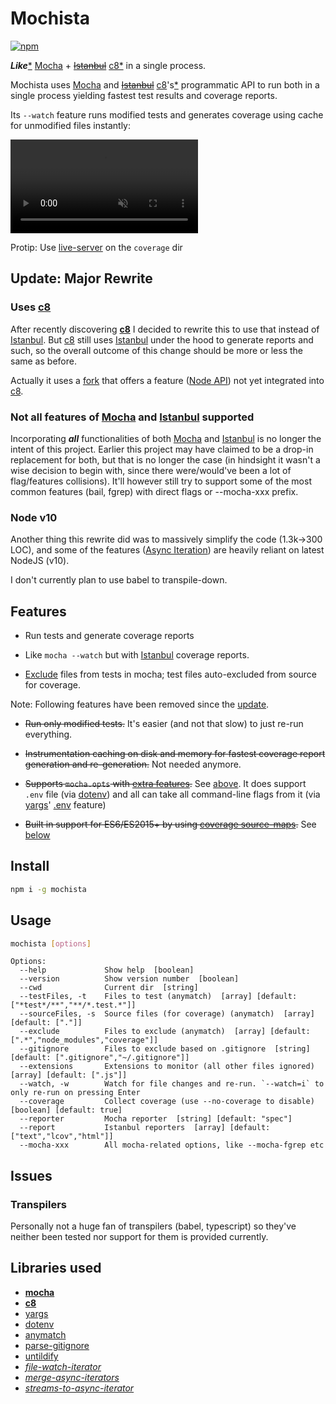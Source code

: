 
# Mochista
[![npm](https://img.shields.io/npm/v/mochista.svg)](https://www.npmjs.com/package/mochista)

***Like***[\*](#not-all) [Mocha] + ~~[Istanbul]~~ [c8*](#uses-c8) in a single process.

Mochista uses [Mocha] and ~~[Istanbul]~~ [c8]'s[*][c8-fork] programmatic API to run both in a single process yielding fastest test results and coverage reports.

[c8-fork]: #c8-fork

Its `--watch` feature runs modified tests and generates coverage using cache for unmodified files instantly:

<a href="https://gfycat.com/IdleSoreHammerheadshark">
<video muted autoplay loop>
<source src="https://giant.gfycat.com/IdleSoreHammerheadshark.mp4"/>
<img src="https://thumbs.gfycat.com/IdleSoreHammerheadshark-size_restricted.gif">
</video>
</a>

<!-- [![][scr_gif]][scr_ext] -->

[scr_mp4]: https://giant.gfycat.com/IdleSoreHammerheadshark.mp4
[scr_gif]: https://thumbs.gfycat.com/IdleSoreHammerheadshark-size_restricted.gif
[scr_ext]: https://gfycat.com/IdleSoreHammerheadshark

Protip: Use [live-server] on the `coverage` dir

[live-server]: https://github.com/tapio/live-server

## Update: Major Rewrite

### Uses [c8]

After recently discovering **[c8]** I decided to rewrite this to use that  instead of [Istanbul]. But [c8] still uses [Istanbul] under the hood to generate reports and such, so the overall outcome of this change should be more or less the same as before.

[c8]: https://github.com/bcoe/c8

<a id="c8-fork"></a> Actually it uses a [fork][laggingreflex/c8] that offers a feature ([Node API][c8/pull/19]) not yet integrated into [c8].

[laggingreflex/c8]: https://github.com/laggingreflex/c8
[c8/pull/19]: https://github.com/bcoe/c8/pull/19

### <a id="not-all"></a> Not all features of [Mocha] and [Istanbul] supported

Incorporating ***all*** functionalities of both [Mocha] and [Istanbul] is no longer the intent of this project. Earlier this project may have claimed to be a drop-in replacement for both, but that is no longer the case (in hindsight it wasn't a wise decision to begin with, since there were/would've been a lot of flag/features collisions). It'll however still try to support some of the most common features (bail, fgrep) with direct flags or --mocha-xxx prefix.

### Node v10

Another thing this rewrite did was to massively simplify the code (1.3k->300 LOC), and some of the features ([Async Iteration]) are heavily reliant on latest NodeJS (v10).

I don't currently plan to use babel to transpile-down.

[Async Iteration]: https://github.com/tc39/proposal-async-iteration


## Features

* Run tests and generate coverage reports

* Like `mocha --watch` but with [Istanbul] coverage reports.

* [Exclude](#excludes) files from tests in mocha; test files auto-excluded from source for coverage.

Note: Following features have been removed since the [update](#update-major-rewrite).

* ~~Run only modified tests.~~
It's easier (and not that slow) to just re-run everything.

* ~~Instrumentation caching on disk and memory for fastest coverage report generation and re-generation.~~
Not needed anymore.

* ~~Supports `mocha.opts` with [extra features](#multiline-mochaopts).~~
See [above](#not-all). It does support `.env` file (via [dotenv]) and all can take all command-line flags from it (via [yargs]' [.env][yargs-env] feature)

[yargs-env]: https://github.com/yargs/yargs/blob/master/docs/api.md#envprefix

* ~~Built in support for ES6/ES2015+ by using [coverage source-maps][istanbul-lib-source-maps].~~
See [below](#transpilers)

## Install
```sh
npm i -g mochista
```
## Usage
```sh
mochista [options]
```
```
Options:
  --help             Show help  [boolean]
  --version          Show version number  [boolean]
  --cwd              Current dir  [string]
  --testFiles, -t    Files to test (anymatch)  [array] [default: ["*test*/**","**/*.test.*"]]
  --sourceFiles, -s  Source files (for coverage) (anymatch)  [array] [default: ["."]]
  --exclude          Files to exclude (anymatch)  [array] [default: [".*","node_modules","coverage"]]
  --gitignore        Files to exclude based on .gitignore  [string] [default: [".gitignore","~/.gitignore"]]
  --extensions       Extensions to monitor (all other files ignored)  [array] [default: [".js"]]
  --watch, -w        Watch for file changes and re-run. `--watch=i` to only re-run on pressing Enter
  --coverage         Collect coverage (use --no-coverage to disable)  [boolean] [default: true]
  --reporter         Mocha reporter  [string] [default: "spec"]
  --report           Istanbul reporters  [array] [default: ["text","lcov","html"]]
  --mocha-xxx        All mocha-related options, like --mocha-fgrep etc
```

## Issues

### Transpilers

Personally not a huge fan of transpilers (babel, typescript) so they've neither been tested nor support for them is provided currently.

[scr]: misc/scr.gif

[mocha]: http://mochajs.org
[istanbul]: https://istanbul.js.org
[nyc]: https://github.com/istanbuljs/nyc
[babel-istanbul]: https://github.com/jmcriffey/babel-istanbul
[istanbul-lib-source-maps]: https://github.com/istanbuljs/istanbul-lib-source-maps
[chokidar]: https://github.com/paulmillr/chokidar
[chokidar#561]: https://github.com/paulmillr/chokidar/issues/561
[chokidar#449]: https://github.com/paulmillr/chokidar/issues/449
[watch]: https://github.com/mochajs/mocha/search?q=watch&type=issues
[exclude files]: https://github.com/mochajs/mocha/search?q=exclude+files&type=issues

[mocha-istanbul]: https://github.com/arikon/mocha-istanbul
[mocha-lcov-reporter]: https://github.com/StevenLooman/mocha-lcov-reporter

[babel-plugin-istanbul]: https://github.com/istanbuljs/babel-plugin-istanbul

[pita]: http://www.urbandictionary.com/define.php?term=pita


## Libraries used

* **[mocha]**
* **[c8]**
* [yargs]
* [dotenv]
* [anymatch]
* [parse-gitignore]
* [untildify]
* *[file-watch-iterator]*
* *[merge-async-iterators]*
* *[streams-to-async-iterator]*

[file-watch-iterator]: https://github.com/laggingreflex/file-watch-iterator
[map-better]: https://github.com/laggingreflex/map-better
[merge-async-iterators]: https://github.com/laggingreflex/merge-async-iterators
[streams-to-async-iterator]: https://github.com/laggingreflex/streams-to-async-iterator
[yargs]: https://github.com/yargs/yargs
[anymatch]: https://github.com/micromatch/anymatch
[parse-gitignore]: https://github.com/jonschlinkert/parse-gitignore
[untildify]: https://github.com/sindresorhus/untildify
[dotenv]: https://github.com/motdotla/dotenv
